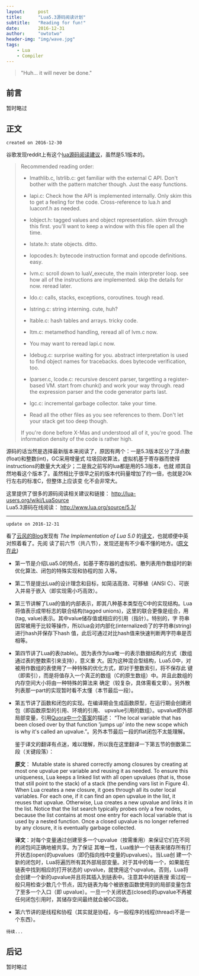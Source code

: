 ```yaml
---
layout:     post
title:      "Lua5.3源码阅读计划"
subtitle:   "Reading for fun!"
date:       2016-12-31
author:     "owtotwo"
header-img: "img/wave.jpg"
tags:
    - Lua
    - Compiler
---
```


> "Huh... it will never be done."

## 前言
暂时略过

## 正文
`created on 2016-12-30`

谷歌发现reddit上有这个[lua源码阅读建议][1]，虽然是5.1版本的。

> Recommended reading order:  
>
> - lmathlib.c, lstrlib.c: get familiar with the external C API. Don't bother with the pattern matcher though. Just the easy functions.
>
> - lapi.c: Check how the API is implemented internally. Only skim this to get a feeling for the code. Cross-reference to lua.h and luaconf.h as needed.
>
> - lobject.h: tagged values and object representation. skim through this first. you'll want to keep a window with this file open all the time.
>
> - lstate.h: state objects. ditto.
>
> - lopcodes.h: bytecode instruction format and opcode definitions. easy.
>
> - lvm.c: scroll down to luaV_execute, the main interpreter loop. see how all of the instructions are implemented. skip the details for now. reread later.
>
> - ldo.c: calls, stacks, exceptions, coroutines. tough read.
>
> - lstring.c: string interning. cute, huh?
>
> - ltable.c: hash tables and arrays. tricky code.
>
> - ltm.c: metamethod handling, reread all of lvm.c now.
>
> - You may want to reread lapi.c now.
>
> - ldebug.c: surprise waiting for you. abstract interpretation is used to find object names for tracebacks. does bytecode verification, too.
>
> - lparser.c, lcode.c: recursive descent parser, targetting a register-based VM. start from chunk() and work your way through. read the expression parser and the code generator parts last.
>
> - lgc.c: incremental garbage collector. take your time.
>
> - Read all the other files as you see references to them. Don't let your stack get too deep though.
>
> If you're done before X-Mas and understood all of it, you're good. The information density of the code is rather high.

源码的话当然是选择最新版本来阅读了，原因有两个：一是5.3版本区分了浮点数(float)和整数(int)，GC采用增量式
垃圾回收算法，虚拟机基于寄存器而使得instructions的数量大大减少；二是我之前写的lua都是用的5.3版本，也就
顺其自然地看这个版本了。虽然相比于很早之前的版本代码量增加了约一倍，也就是20k行左右的标准C，但整体上应该变
化不会非常大。

这里提供了很多的源码阅读相关建议和链接： http://lua-users.org/wiki/LuaSource  
Lua5.3源码在线阅读： http://www.lua.org/source/5.3/  

--- 
`update on 2016-12-31`  

看了[云风的Blog][2]发现有 _The Implementation of Lua 5.0_ 的[译文][3]，也就顺便中英对照着看了。先阅
读了前六节（共八节），发现还是有不少看不懂的地方。([原文在此][4])  

-   第一节是介绍Lua5.0的特点，如基于寄存器的虚拟机、散列表用作数组时的新优化算法、闭包的特殊实现和协程的加
    入等。

-   第二节是提出Lua的设计理念和目标，如简洁高效、可移植（ANSI C）、可嵌入并易于嵌入（即实现需小巧高效）。

-   第三节讲解了Lua的值的内部表示，即其八种基本类型在C中的实现结构。Lua将值表示成带标志的联合结构(tagged 
    unions)，这里的联合更像是组合，用(tag, value)表示。其中value储存值或相应的引用（指针）。特别的，字
    符串因常被用于比较等操作，所以lua会对内部化(internalized)了的字符串(string)进行hash并保存下hash
    值，此后可通过对比hash值来快速判断两字符串是否相等。

-   第四节讲了Lua的表(table)。因为表作为lua唯一的表示数据结构的方式（数组通过表的整数索引来支持），意义重
    大。因为这种混合型结构，Lua5.0中，对被用作数组的表使用了一种特殊的优化方式，即对于整数索引，将不保存此
    键（即索引），而是将值存入一个真正的数组（C的原生数组）中。并且此数组的内存空间大小将由一种特殊的算法来
    确定（较复杂，具体需看文章）。另外散列表那一part的实现暂时看不太懂（本节最后一段）。

-   第五节讲了函数和闭包的实现。在编译期会生成函数原型，在运行期会创建闭包（即函数原型的引用、环境的引用、
    upvalue引用的数组）。upvalue即外部局部变量，引用[Quora中一个答案][5]的描述： “The local 
    variable that has been closed over by that function 'jumps up' into the new scope 
    which is why it's called an upvalue.”。另外本节最后一段的flat闭包不太能理解。  

    鉴于译文的翻译有点迷，难以理解，所以我在这里翻译一下第五节的倒数第二段（关键段落）：  

    **原文**： Mutable state is shared correctly among closures by creating at most one 
    upvalue per variable and reusing it as needed. To ensure this uniqueness, Lua
    keeps a linked list with all open upvalues (that is, those that still point to the
    stack) of a stack (the pending vars list in Figure 4). When Lua creates a new
    closure, it goes through all its outer local variables. For each one, if it can find
    an open upvalue in the list, it reuses that upvalue. Otherwise, Lua creates a new
    upvalue and links it in the list. Notice that the list search typically probes only
    a few nodes, because the list contains at most one entry for each local variable
    that is used by a nested function. Once a closed upvalue is no longer referred by
    any closure, it is eventually garbage collected.

    **译文**：对每个变量通过创建至多一个upvalue（按需重用）来保证它们在不同的闭包间正确地被共享。为了保证
    其唯一性，Lua维护一个链表来储存所有打开状态(open)的upvalues（即仍指向栈中变量的upvalues）。当Lua创
    建一个新的闭包时，Lua将遍历所有其外部局部变量。对于其中的每一个，如果能在链表中找到相应的打开状态的
    upvalue，就使用这个upvalue。否则，Lua将会创建一个新的upvalue并且将其插入到链表中。注意其中的链表搜
    索过程一般只用检查少数几个节点，因为链表为每个被嵌套函数使用到的局部变量包含了至多一个入口（即
    upvalue）。一旦一个关闭状态(closed)的upvalue不再被任何闭包引用时，其储存空间最终就会被GC回收。  

-   第六节讲的是线程和协程（其实就是协程，与一般程序的线程(thread)不是一个东西）。

`待续...`

[1]: https://www.reddit.com/r/programming/comments/63hth/ask_reddit_which_oss_codebases_out_there_are_so/c02pxbp/  
[2]: http://blog.codingnow.com/
[3]: http://blog.codingnow.com/2008/05/the_implementation_of_lua_50.html  
[4]: http://www.lua.org/doc/jucs05.pdf  
[5]: https://www.quora.com/What-are-upvalues-in-Lua  

## 后记
暂时略过
